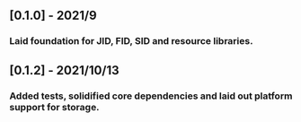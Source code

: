 ## [0.1.0] - 2021/9
### Laid foundation for JID, FID, SID and resource libraries.

## [0.1.2] - 2021/10/13
### Added tests, solidified core dependencies and laid out platform support for storage.
